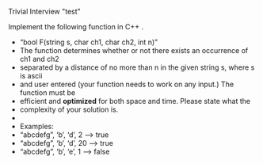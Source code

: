 Trivial Interview "test"

Implement the following function in C++ .
 * “bool F(string s, char ch1, char ch2, int n)”
 * The function determines whether or not there exists an occurrence of ch1 and ch2 
 * separated by a distance of no more than n in the given string s, where s is ascii 
 * and user entered (your function needs to work on any input.) The function must be 
 * efficient and **optimized** for both space and time. Please state what the 
 * complexity of your solution is.
 *
 * Examples:
 * “abcdefg”, ‘b’, ‘d’, 2 --> true
 * “abcdefg”, ‘b’, ‘d’, 20 --> true
 * “abcdefg”, ‘b’, ‘e’, 1 --> false

